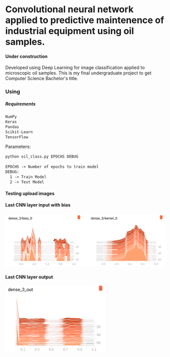 # Convolutional neural network applied to predictive maintenence of industrial equipment using oil samples.

#### Under construction

Developed using Deep Learning for image classification applied to microscopic oil samples. This is my final undergraduate project to get Computer Science Bachelor's title.

### Using

##### Requirements
  ```
  NumPy
  Keras
  Pandas
  Scikit-Learn
  TensorFlow
  ```
  Parameters:
  ```
  python oil_class.py EPOCHS DEBUG
  
  EPOCHS -> Number of epochs to train model
  DEBUG:
    1 -> Train Model
    2 -> Test Model
  ```
#### Testing upload images

#### Last CNN layer input with bias
![Last dense layer of CNN input with Bias](https://github.com/alexcolombari/cnn-oil-classification/blob/master/model_architecture/input_example.png)

#### Last CNN layer output
![Last dense layer of CNN output](https://github.com/alexcolombari/cnn-oil-classification/blob/master/model_architecture/output_example.png)
